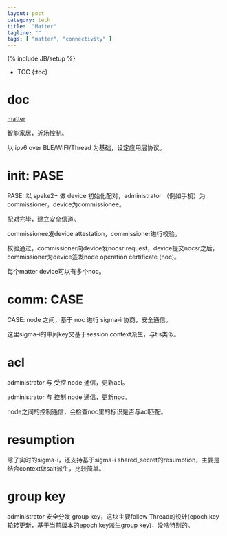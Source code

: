 ```yaml
---
layout: post
category: tech
title:  "Matter"
tagline: ""
tags: [ "matter", "connectivity" ] 
---
```

{% include JB/setup %}

* TOC
{:toc}

# doc 

[matter](https://github.com/project-chip/connectedhomeip)

智能家居，近场控制。

以 ipv6 over BLE/WIFI/Thread 为基础，设定应用层协议。

# init: PASE

PASE: 以 spake2+ 做 device 初始化配对，administrator （例如手机）为commissioner，device为commissionee。

配对完毕，建立安全信道。

commissionee发device attestation，commissioner进行校验。

校验通过，commissioner向device发nocsr request，device提交nocsr之后，commissioner为device签发node operation certificate (noc)。

每个matter device可以有多个noc。

# comm: CASE

CASE: node 之间，基于 noc 进行 sigma-i 协商，安全通信。

这里sigma-i的中间key又基于session context派生，与tls类似。

# acl

administrator 与 受控 node  通信，更新acl。

administrator 与 控制 node 通信，更新noc。

node之间的控制通信，会检查noc里的标识是否与acl匹配。

# resumption

除了实时的sigma-i，还支持基于sigma-i shared_secret的resumption，主要是结合context做salt派生，比较简单。

# group key

administrator 安全分发 group key，这块主要follow Thread的设计(epoch key轮转更新，基于当前版本的epoch key派生group key)，没啥特别的。
